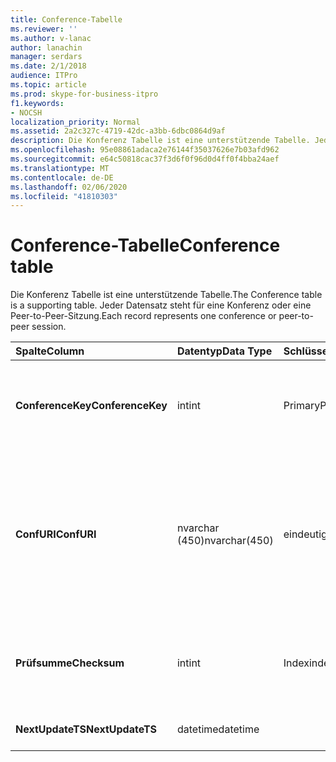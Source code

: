 ```yaml
---
title: Conference-Tabelle
ms.reviewer: ''
ms.author: v-lanac
author: lanachin
manager: serdars
ms.date: 2/1/2018
audience: ITPro
ms.topic: article
ms.prod: skype-for-business-itpro
f1.keywords:
- NOCSH
localization_priority: Normal
ms.assetid: 2a2c327c-4719-42dc-a3bb-6dbc0864d9af
description: Die Konferenz Tabelle ist eine unterstützende Tabelle. Jeder Datensatz steht für eine Konferenz oder eine Peer-to-Peer-Sitzung.
ms.openlocfilehash: 95e08861adaca2e76144f35037626e7b03afd962
ms.sourcegitcommit: e64c50818cac37f3d6f0f96d0d4ff0f4bba24aef
ms.translationtype: MT
ms.contentlocale: de-DE
ms.lasthandoff: 02/06/2020
ms.locfileid: "41810303"
---
```

# <a name="conference-table"></a><span data-ttu-id="34607-104">Conference-Tabelle</span><span class="sxs-lookup"><span data-stu-id="34607-104">Conference table</span></span>
 
<span data-ttu-id="34607-105">Die Konferenz Tabelle ist eine unterstützende Tabelle.</span><span class="sxs-lookup"><span data-stu-id="34607-105">The Conference table is a supporting table.</span></span> <span data-ttu-id="34607-106">Jeder Datensatz steht für eine Konferenz oder eine Peer-to-Peer-Sitzung.</span><span class="sxs-lookup"><span data-stu-id="34607-106">Each record represents one conference or peer-to-peer session.</span></span>
  
|<span data-ttu-id="34607-107">**Spalte**</span><span class="sxs-lookup"><span data-stu-id="34607-107">**Column**</span></span>|<span data-ttu-id="34607-108">**Datentyp**</span><span class="sxs-lookup"><span data-stu-id="34607-108">**Data Type**</span></span>|<span data-ttu-id="34607-109">**Schlüssel/Index**</span><span class="sxs-lookup"><span data-stu-id="34607-109">**Key/Index**</span></span>|<span data-ttu-id="34607-110">**Details**</span><span class="sxs-lookup"><span data-stu-id="34607-110">**Details**</span></span>|
|:-----|:-----|:-----|:-----|
|<span data-ttu-id="34607-111">**ConferenceKey**</span><span class="sxs-lookup"><span data-stu-id="34607-111">**ConferenceKey**</span></span> <br/> |<span data-ttu-id="34607-112">int</span><span class="sxs-lookup"><span data-stu-id="34607-112">int</span></span>  <br/> |<span data-ttu-id="34607-113">Primary</span><span class="sxs-lookup"><span data-stu-id="34607-113">Primary</span></span>  <br/> |<span data-ttu-id="34607-114">Eindeutige Nummer, die diesen Konferenz Eintrag kennzeichnet.</span><span class="sxs-lookup"><span data-stu-id="34607-114">Unique number identifying this conference record.</span></span>  <br/> |
|<span data-ttu-id="34607-115">**ConfURI**</span><span class="sxs-lookup"><span data-stu-id="34607-115">**ConfURI**</span></span> <br/> |<span data-ttu-id="34607-116">nvarchar (450)</span><span class="sxs-lookup"><span data-stu-id="34607-116">nvarchar(450)</span></span>  <br/> |<span data-ttu-id="34607-117">eindeutigen</span><span class="sxs-lookup"><span data-stu-id="34607-117">unique</span></span>  <br/> |<span data-ttu-id="34607-118">Konferenz-URI, wenn es sich um eine Konferenz handelt, oder wenn es sich um eine Peer-to-Peer-Sitzung handelt.</span><span class="sxs-lookup"><span data-stu-id="34607-118">Conference URI if this is a conference, or DialogID if this is a peer-to-peer session.</span></span>  <br/> |
|<span data-ttu-id="34607-119">**Prüfsumme**</span><span class="sxs-lookup"><span data-stu-id="34607-119">**Checksum**</span></span> <br/> |<span data-ttu-id="34607-120">int</span><span class="sxs-lookup"><span data-stu-id="34607-120">int</span></span>  <br/> |<span data-ttu-id="34607-121">Index</span><span class="sxs-lookup"><span data-stu-id="34607-121">index</span></span>  <br/> |<span data-ttu-id="34607-122">Die Prüfsumme des Konferenz-URIs.</span><span class="sxs-lookup"><span data-stu-id="34607-122">Checksum of the conference URI.</span></span> <span data-ttu-id="34607-123">Diese wird intern verwendet.</span><span class="sxs-lookup"><span data-stu-id="34607-123">This is used internally.</span></span>  <br/> |
|<span data-ttu-id="34607-124">**NextUpdateTS**</span><span class="sxs-lookup"><span data-stu-id="34607-124">**NextUpdateTS**</span></span> <br/> |<span data-ttu-id="34607-125">datetime</span><span class="sxs-lookup"><span data-stu-id="34607-125">datetime</span></span>  <br/> ||<span data-ttu-id="34607-126">Nur für interne Verwendung.</span><span class="sxs-lookup"><span data-stu-id="34607-126">For internal use only.</span></span>  <br/> |
   

